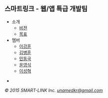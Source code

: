 ## 스마트링크 - 웹/앱 특급 개발팀

* 소개
    * [비젼](intro/vision.md)
    * [목표](intro/goal.md)
* 멤버
    * [이강훈](team/bruce.md)
    * [김병훈](team/meinzug.md)
    * [민동국](team/dkmin.md)
    * [윤영식](team/ysyun.md)
    * [이성혁](team/worldsketch.md)

-
*&copy; 2015 SMART-LINK Inc. [unamedkr@gmail.com](mailto:unamedkr@gmail.com)*